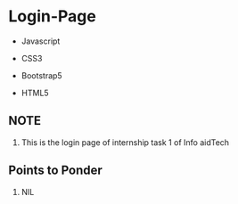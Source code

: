 # Login-Page
- Javascript
* CSS3
+ Bootstrap5
- HTML5

## NOTE
1. This is the login page of internship task 1 of Info aidTech
## Points to Ponder
1. NIL
